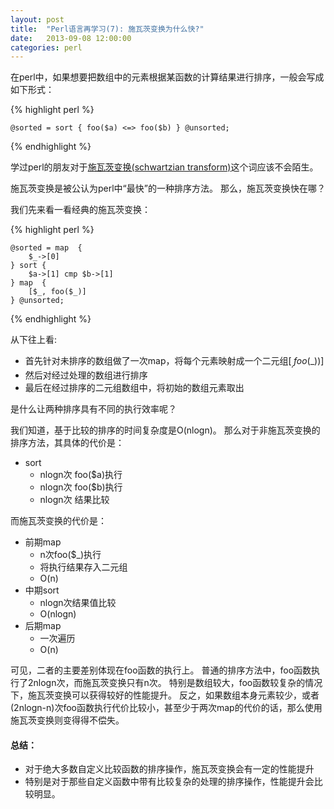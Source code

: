 ```yaml
---
layout: post
title:  "Perl语言再学习(7): 施瓦茨变换为什么快?"
date:   2013-09-08 12:00:00
categories: perl
---
```



在perl中，如果想要把数组中的元素根据某函数的计算结果进行排序，一般会写成如下形式：

{% highlight perl %}
	 
	@sorted = sort { foo($a) <=> foo($b) } @unsorted;
	 
{% endhighlight %}

学过perl的朋友对于[施瓦茨变换(schwartzian transform)](#http://en.wikipedia.org/wiki/Schwartzian_transform)这个词应该不会陌生。

施瓦茨变换是被公认为perl中“最快”的一种排序方法。
那么，施瓦茨变换快在哪？

我们先来看一看经典的施瓦茨变换：

{% highlight perl %}
	 
	@sorted = map  { 
		$_->[0] 
	} sort { 
		$a->[1] cmp $b->[1] 
	} map  { 
		[$_, foo($_)] 
	} @unsorted;
	 
{% endhighlight %}

从下往上看:

* 首先针对未排序的数组做了一次map，将每个元素映射成一个二元组[$_, foo($_))]
* 然后对经过处理的数组进行排序
* 最后在经过排序的二元组数组中，将初始的数组元素取出

是什么让两种排序具有不同的执行效率呢？

我们知道，基于比较的排序的时间复杂度是O(nlogn)。
那么对于非施瓦茨变换的排序方法，其具体的代价是：

* sort
	* nlogn次 foo($a)执行
	* nlogn次 foo($b)执行
	* nlogn次 结果比较

而施瓦茨变换的代价是：

* 前期map
	* n次foo($_)执行
	* 将执行结果存入二元组
	* O(n)
* 中期sort
	* nlogn次结果值比较
	* O(nlogn)
* 后期map
	* 一次遍历
	* O(n)
		
可见，二者的主要差别体现在foo函数的执行上。
普通的排序方法中，foo函数执行了2nlogn次，而施瓦茨变换只有n次。
特别是数组较大，foo函数较复杂的情况下，施瓦茨变换可以获得较好的性能提升。
反之，如果数组本身元素较少，或者(2nlogn-n)次foo函数执行代价比较小，甚至少于两次map的代价的话，那么使用施瓦茨变换则变得得不偿失。


#### 总结：

* 对于绝大多数自定义比较函数的排序操作，施瓦茨变换会有一定的性能提升
* 特别是对于那些自定义函数中带有比较复杂的处理的排序操作，性能提升会比较明显。
